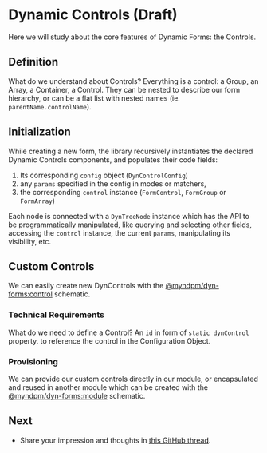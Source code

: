 # Dynamic Controls (Draft)

Here we will study about the core features of Dynamic Forms: the Controls.

## Definition

What do we understand about Controls?
Everything is a control: a Group, an Array, a Container, a Control. They can be nested to describe our form hierarchy, or can be a flat list with nested names (ie. `parentName.controlName`).

## Initialization

While creating a new form, the library recursively instantiates the declared Dynamic Controls components, and populates their code fields:

1. Its corresponding `config` object (`DynControlConfig`)
2. any `params` specified in the config in modes or matchers,
3. the corresponding `control` instance (`FormControl`, `FormGroup` or `FormArray`)

Each node is connected with a `DynTreeNode` instance which has the API to be programmatically manipulated, like querying and selecting other fields, accessing the `control` instance, the current `params`, manipulating its visibility, etc.

## Custom Controls

We can easily create new DynControls with the [@myndpm/dyn-forms:control](https://mynd.dev/docs/dyn-forms/intro/schematics) schematic.

### Technical Requirements

What do we need to define a Control?
An `id` in form of `static dynControl` property. to reference the control in the Configuration Object.

### Provisioning

We can provide our custom controls directly in our module, or encapsulated and reused in another module which can be created with the [@myndpm/dyn-forms:module](https://mynd.dev/docs/dyn-forms/intro/schematics) schematic.

## Next

- Share your impression and thoughts in [this GitHub thread](https://github.com/myndpm/open-source/discussions/27).
